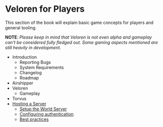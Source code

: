 # Veloren for Players

This section of the book will explain basic game concepts for players and general tooling.

**NOTE**: _Please keep in mind that Veloren is not even alpha and gameplay can't be considered fully fledged out. Some gaming aspects mentioned are still heavily in development._

- Introduction
  - Reporting Bugs
  - System Requirements
  - Changelog
  - Roadmap
- Airshipper
- Veloren
  - Gameplay
- Torvus
- [Hosting a Server](hostingaserver)
  - [Setup the World Server](hostingaserver/world-server-setup.md)
  - [Configuring authentication](hostingaserver/auth-server-setup.md)
  - [Best practices](hostingaserver/best-practices.md)
